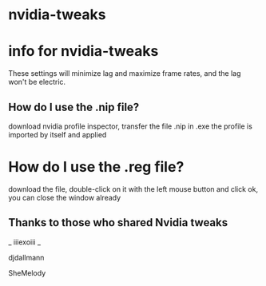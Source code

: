 # nvidia-tweaks

# info for nvidia-tweaks

These settings will minimize lag and maximize frame rates, and the lag won't be electric.

## How do I use the .nip file?

download nvidia profile inspector, transfer the file .nip in .exe
the profile is imported by itself and applied

# How do I use the .reg file?

download the file, double-click on it with the left mouse button and click ok, you can close the window already

## Thanks to those who shared Nvidia tweaks

_ iiiexoiii _

djdallmann

SheMelody
